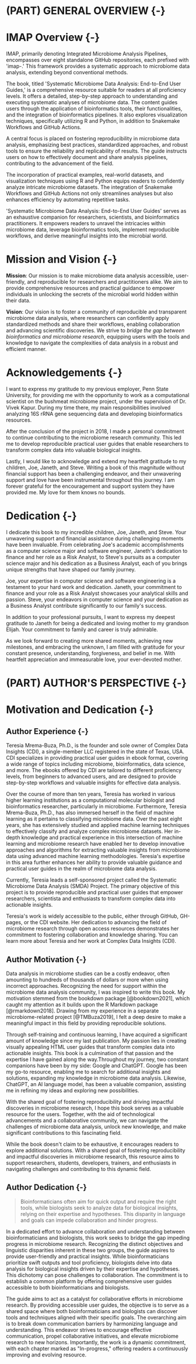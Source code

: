 # (PART) GENERAL OVERVIEW {-}

# IMAP Overview {-}

IMAP, primarily denoting Integrated Microbiome Analysis Pipelines, encompasses over eight standalone GitHub repositories, each prefixed with 'imap-.' This framework provides a systematic approach to microbiome data analysis, extending beyond conventional methods.

The book, titled 'Systematic Microbiome Data Analysis: End-to-End User Guides,' is a comprehensive resource suitable for readers at all proficiency levels. It offers a detailed, step-by-step approach to understanding and executing systematic analyses of microbiome data. The content guides users through the application of bioinformatics tools, their functionalities, and the integration of bioinformatics pipelines. It also explores visualization techniques, specifically utilizing R and Python, in addition to Snakemake Workflows and GitHub Actions.

A central focus is placed on fostering reproducibility in microbiome data analysis, emphasizing best practices, standardized approaches, and robust tools to ensure the reliability and replicability of results. The guide instructs users on how to effectively document and share analysis pipelines, contributing to the advancement of the field.

The incorporation of practical examples, real-world datasets, and visualization techniques using R and Python equips readers to confidently analyze intricate microbiome datasets. The integration of Snakemake Workflows and GitHub Actions not only streamlines analyses but also enhances efficiency by automating repetitive tasks.

'Systematic Microbiome Data Analysis: End-to-End User Guides' serves as an exhaustive companion for researchers, scientists, and bioinformatics practitioners. It empowers readers to unravel the intricacies within microbiome data, leverage bioinformatics tools, implement reproducible workflows, and derive meaningful insights into the microbial world.

# Mission and Vision {-}

**Mission**: Our mission is to make microbiome data analysis accessible, user-friendly, and reproducible for researchers and practitioners alike. We aim to provide comprehensive resources and practical guidance to empower individuals in unlocking the secrets of the microbial world hidden within their data.

**Vision**: Our vision is to foster a community of reproducible and transparent microbiome data analysis, where researchers can confidently apply standardized methods and share their workflows, enabling collaboration and advancing scientific discoveries. We strive to *bridge the gap between bioinformatics and microbiome research*, equipping users with the tools and knowledge to navigate the complexities of data analysis in a robust and efficient manner.


# Acknowledgements {-}

I want to express my gratitude to my previous employer, Penn State University, for providing me with the opportunity to work as a computational scientist on the bushmeat microbiome project, under the supervision of Dr. Vivek Kapur. During my time there, my main responsibilities involved analyzing 16S rRNA gene sequencing data and developing bioinformatics resources.

After the conclusion of the project in 2018, I made a personal commitment to continue contributing to the microbiome research community. This led me to develop reproducible practical user guides that enable researchers to transform complex data into valuable biological insights.

Lastly, I would like to acknowledge and extend my heartfelt gratitude to my children, Joe, Janeth, and Steve. Writing a book of this magnitude without financial support has been a challenging endeavor, and their unwavering support and love have been instrumental throughout this journey. I am forever grateful for the encouragement and support system they have provided me. My love for them knows no bounds.

# Dedication {-}

I dedicate this book to my incredible children, Joe, Janeth, and Steve. Your unwavering support and financial assistance during challenging moments have been invaluable. From celebrating Joe's academic accomplishments as a computer science major and software engineer, Janeth's dedication to finance and her role as a Risk Analyst, to Steve's pursuits as a computer science major and his dedication as a Business Analyst, each of you brings unique strengths that have shaped our family journey.

Joe, your expertise in computer science and software engineering is a testament to your hard work and dedication. Janeth, your commitment to finance and your role as a Risk Analyst showcases your analytical skills and passion. Steve, your endeavors in computer science and your dedication as a Business Analyst contribute significantly to our family's success.

In addition to your professional pursuits, I want to express my deepest gratitude to Janeth for being a dedicated and loving mother to my grandson Elijah. Your commitment to family and career is truly admirable.

As we look forward to creating more shared moments, achieving new milestones, and embracing the unknown, I am filled with gratitude for your constant presence, understanding, forgiveness, and belief in me. With heartfelt appreciation and immeasurable love, your ever-devoted mother.


# (PART) AUTHOR'S PERSPECTIVE {-}

# Motivation and Dedication {-}

## Author Experience {-}
Teresia Mrema-Buza, Ph.D., is the founder and sole owner of Complex Data Insights (CDI), a single-member LLC registered in the state of Texas, USA. CDI specializes in providing practical user guides in ebook format, covering a wide range of topics including microbiome, bioinformatics, data science, and more. The ebooks offered by CDI are tailored to different proficiency levels, from beginners to advanced users, and are designed to provide step-by-step workflows and valuable insights for effective data analysis.

Over the course of more than ten years, Teresia has worked in various higher learning institutions as a computational molecular biologist and bioinformatics researcher, particularly in microbiome. Furthermore, Teresia Mrema-Buza, Ph.D., has also immersed herself in the field of machine learning as it pertains to classifying microbiome data. Over the past eight years, she has extensively studied and applied machine learning techniques to effectively classify and analyze complex microbiome datasets. Her in-depth knowledge and practical experience in this intersection of machine learning and microbiome research have enabled her to develop innovative approaches and algorithms for extracting valuable insights from microbiome data using advanced machine learning methodologies. Teresia's expertise in this area further enhances her ability to provide valuable guidance and practical user guides in the realm of microbiome data analysis.

Currently, Teresia leads a self-sponsored project called the Systematic Microbiome Data Analysis (SMDA) Project. The primary objective of this project is to provide reproducible and practical user guides that empower researchers, scientista and enthusiasts to transform complex data into actionable insights.

Teresia's work is widely accessible to the public, either through GitHub, GH-pages, or the CDI website. Her dedication to advancing the field of microbiome research through open access resources demonstrates her commitment to fostering collaboration and knowledge sharing. You can learn more about Teresia and her work at Complex Data Insights (CDI). 


## Author Motivation {-}

Data analysis in microbiome studies can be a costly endeavor, often amounting to hundreds of thousands of dollars or more when using incorrect approaches. Recognizing the need for support within the microbiome data analysis community, I was inspired to write this book. My motivation stemmed from the bookdown package [@bookdown2021], which caught my attention as it builds upon the R Markdown package [@rmarkdown2018]. Drawing from my experience in a separate microbiome-related project [@TMBuza2019], I felt a deep desire to make a meaningful impact in this field by providing reproducible solutions.

Through self-training and continuous learning, I have acquired a significant amount of knowledge since my last publication. My passion lies in creating visually appealing HTML user guides that transform complex data into actionable insights. This book is a culmination of that passion and the expertise I have gained along the way.Throughout my journey, two constant companions have been by my side: Google and ChatGPT. Google has been my go-to resource, enabling me to search for additional insights and solutions, expanding my knowledge in microbiome data analysis. Likewise, ChatGPT, an AI language model, has been a valuable companion, assisting me in refining my ideas and exploring new possibilities.

With the shared goal of fostering reproducibility and driving impactful discoveries in microbiome research, I hope this book serves as a valuable resource for the users. Together, with the aid of technological advancements and a collaborative community, we can navigate the challenges of microbiome data analysis, unlock new knowledge, and make significant contributions to this fascinating field.

While the book doesn't claim to be exhaustive, it encourages readers to explore additional solutions. With a shared goal of fostering reproducibility and impactful discoveries in microbiome research, this resource aims to support researchers, students, developers, trainers, and enthusiasts in navigating challenges and contributing to this dynamic field.

## Author Dedication {-}
<div class="infoicon">
<blockquote>
<p>Bioinformaticians often aim for quick output and require the right
tools, while biologists seek to analyze data for biological insights,
relying on their expertise and hypotheses. This disparity in language
and goals can impede collaboration and hinder progress.</p>
</blockquote>
</div>
In a dedicated effort to advance collaboration and understanding between bioinformaticians and biologists, this work seeks to bridge the gap impeding progress in microbiome research. Recognizing the distinct objectives and linguistic disparities inherent in these two groups, the guide aspires to provide user-friendly and practical insights. While bioinformaticians prioritize swift outputs and tool proficiency, biologists delve into data analysis for biological insights driven by their expertise and hypotheses. This dichotomy can pose challenges to collaboration. The commitment is to establish a common platform by offering comprehensive user guides accessible to both bioinformaticians and biologists.

The guide aims to act as a catalyst for collaborative efforts in microbiome research. By providing accessible user guides, the objective is to serve as a shared space where both bioinformaticians and biologists can discover tools and techniques aligned with their specific goals. The overarching aim is to break down communication barriers by harmonizing language and understanding. This endeavor strives to encourage effective communication, propel collaborative initiatives, and elevate microbiome research to new horizons. Importantly, the work is a dynamic commitment, with each chapter marked as "In-progress," offering readers a continuously improving and evolving resource.
